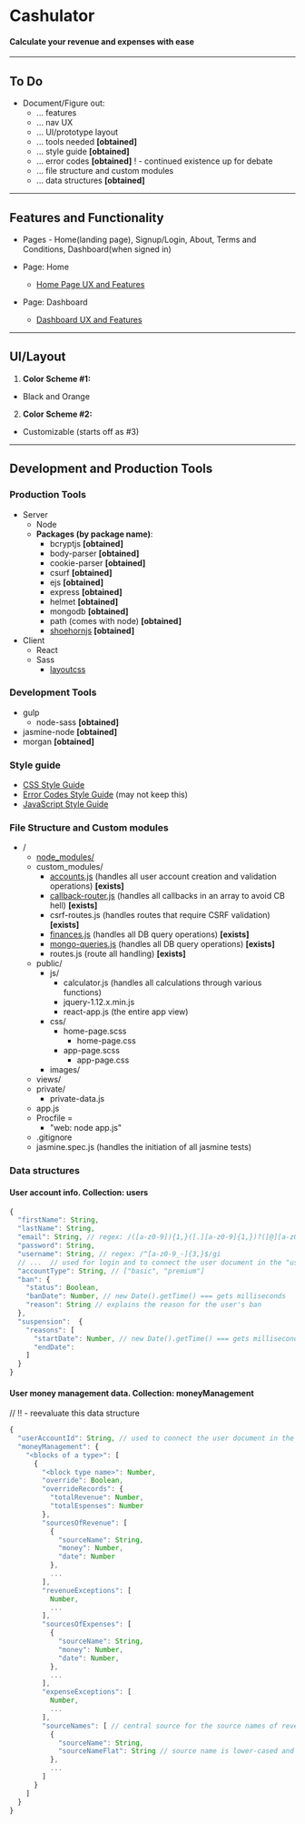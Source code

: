 # Cashulator
#### Calculate your revenue and expenses with ease
___

## To Do
- Document/Figure out:
  - ... features
  - ... nav UX
  - ... UI/prototype layout
  - ... tools needed **[obtained]**
  - ... style guide **[obtained]**
  - ... error codes **[obtained]** ! - continued existence up for debate
  - ... file structure and custom modules
  - ... data structures **[obtained]**

___

## Features and Functionality
- Pages - Home(landing page), Signup/Login, About, Terms and Conditions, Dashboard(when signed in)
- Page: Home
  - [Home Page UX and Features](https://github.com/piecedigital/cash-check/blob/master/home-page.md)

- Page: Dashboard
  - [Dashboard UX and Features](https://github.com/piecedigital/cash-check/blob/master/dashboard-features.md)

___

## UI/Layout
1. **Color Scheme #1:**
  - Black and Orange
2. **Color Scheme #2:**
  - Customizable (starts off as #3)

___

## Development and Production Tools
### Production Tools
- Server
  - Node
  - **Packages (by package name)**:
    - bcryptjs **[obtained]**
    - body-parser **[obtained]**
    - cookie-parser **[obtained]**
    - csurf **[obtained]**
    - ejs **[obtained]**
    - express **[obtained]**
    - helmet **[obtained]**
    - mongodb **[obtained]**
    - path (comes with node) **[obtained]**
    - [shoehornjs](http://npmjs.com/package/shoehornjs) **[obtained]**
- Client
  - React
  - Sass
    - [layoutcss](http://npmjs.com/package/layoutcss)

### Development Tools
- gulp
  - node-sass **[obtained]**
- jasmine-node **[obtained]**
- morgan **[obtained]**

### Style guide
- [CSS Style Guide](https://github.com/piecedigital/cash-check/blob/master/styleguide-css.md)
- [Error Codes Style Guide](https://github.com/piecedigital/cash-check/blob/master/styleguide-error-codes.md) (may not keep this)
- [JavaScript Style Guide](https://github.com/piecedigital/cash-check/blob/master/styleguide-javascript.md)

### File Structure and Custom modules
- /
  - [node_modules/](https://github.com/piecedigital/cash-check/blob/master/todo.md#production-tools)
  - custom_modules/
    - [accounts.js](https://github.com/piecedigital/cash-check/blob/master/accounts.md) (handles all user account creation and validation operations) **[exists]**
    - [callback-router.js](https://github.com/piecedigital/cash-check/blob/master/callback-router.md) (handles all callbacks in an array to avoid CB hell) **[exists]**
    - csrf-routes.js (handles routes that require CSRF validation) **[exists]**
    - [finances.js](https://github.com/piecedigital/cash-check/blob/master/finances.md) (handles all DB query operations) **[exists]**
    - [mongo-queries.js](https://github.com/piecedigital/cash-check/blob/master/mongo-queries.md) (handles all DB query operations) **[exists]**
    - routes.js (route all handling) **[exists]**
  - public/
    - js/
      - calculator.js (handles all calculations through various functions)
      - jquery-1.12.x.min.js
      - react-app.js (the entire app view)
    - css/
      - home-page.scss
        - home-page.css
      - app-page.scss
        - app-page.css
    - images/
  - views/
  - private/
    - private-data.js
  - app.js
  - Procfile =
    - "web: node app.js"
  - .gitignore
  - jasmine.spec.js (handles the initiation of all jasmine tests)

### Data structures
#### User account info. Collection: users
``` js
{
  "firstName": String,
  "lastName": String,
  "email": String, // regex: /([a-z0-9]){1,}([.][a-z0-9]{1,})?([@][a-z0-9]{2,}[.][a-z]{1,3})([.][a-z]{1,2})?/i
  "password": String,
  "username": String, // regex: /^[a-z0-9_-]{3,}$/gi
  // ...  // used for login and to connect the user document in the "users" collection
  "accountType": String, // ["basic", "premium"]
  "ban": {
    "status": Boolean,
    "banDate": Number, // new Date().getTime() === gets milliseconds
    "reason": String // explains the reason for the user's ban
  },
  "suspension":  {
    "reasons": [
      "startDate": Number, // new Date().getTime() === gets milliseconds
      "endDate":
    ]
  }
}
```

#### User money management data. Collection: moneyManagement

// !! - reevaluate this data structure
``` js
{
  "userAccountId": String, // used to connect the user document in the "users" collection
  "moneyManagement": {
    "<blocks of a type>": [
      {
        "<block type name>": Number,
        "override": Boolean,
        "overrideRecords": {
          "totalRevenue": Number,
          "totalEspenses": Number
        },
        "sourcesOfRevenue": [
          {
            "sourceName": String,
            "money": Number,
            "date": Number
          },
          ...
        ],
        "revenueExceptions": [
          Number,
          ...
        ],
        "sourcesOfExpenses": [
          {
            "sourceName": String,
            "money": Number,
            "date": Number,
          },
          ...
        ],
        "expenseExceptions": [
          Number,
          ...
        ],
        "sourceNames": [ // central source for the source names of revenue/expenses
          {
            "sourceName": String,
            "sourceNameFlat": String // source name is lower-cased and spaces are hyphenated
          },
          ...
        ]
      }
    ]
  }
}
```
